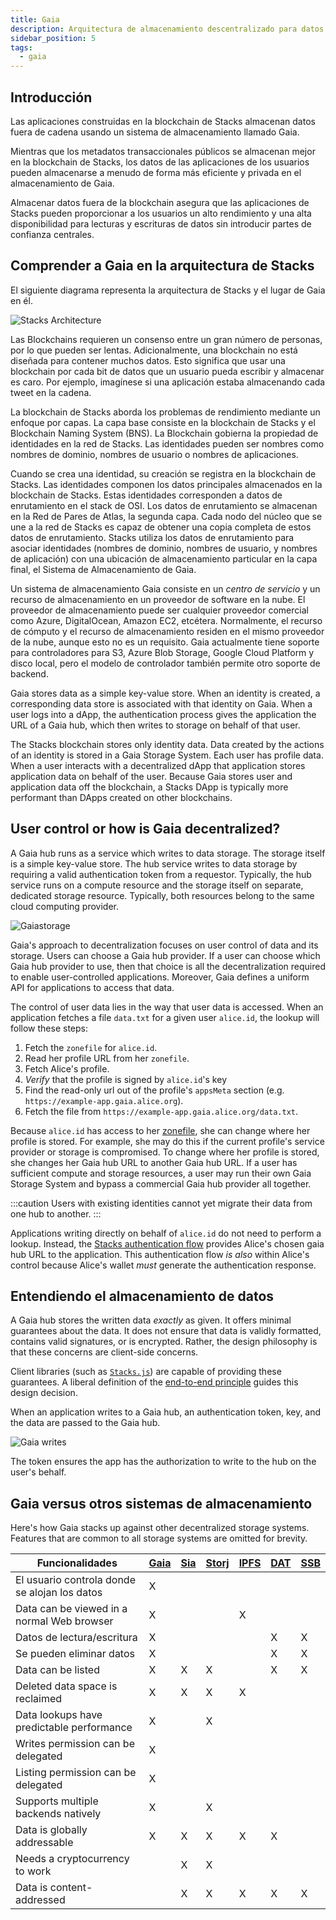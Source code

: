 ```yaml
---
title: Gaia
description: Arquitectura de almacenamiento descentralizado para datos fuera de la cadena
sidebar_position: 5
tags:
  - gaia
---
```


## Introducción

Las aplicaciones construidas en la blockchain de Stacks almacenan datos fuera de cadena usando un sistema de almacenamiento llamado Gaia.

Mientras que los metadatos transaccionales públicos se almacenan mejor en la blockchain de Stacks, los datos de las aplicaciones de los usuarios pueden almacenarse a menudo de forma más eficiente y privada en el almacenamiento de Gaia.

Almacenar datos fuera de la blockchain asegura que las aplicaciones de Stacks pueden proporcionar a los usuarios un alto rendimiento y una alta disponibilidad para lecturas y escrituras de datos sin introducir partes de confianza centrales.

## Comprender a Gaia en la arquitectura de Stacks

El siguiente diagrama representa la arquitectura de Stacks y el lugar de Gaia en él.

![Stacks Architecture](/img/architecture.png)

Las Blockchains requieren un consenso entre un gran número de personas, por lo que pueden ser lentas. Adicionalmente, una blockchain no está diseñada para contener muchos datos. Esto significa que usar una blockchain por cada bit de datos que un usuario pueda escribir y almacenar es caro. Por ejemplo, imagínese si una aplicación estaba almacenando cada tweet en la cadena.

La blockchain de Stacks aborda los problemas de rendimiento mediante un enfoque por capas. La capa base consiste en la blockchain de Stacks y el Blockchain Naming System (BNS). La Blockchain gobierna la propiedad de identidades en la red de Stacks. Las identidades pueden ser nombres como nombres de dominio, nombres de usuario o nombres de aplicaciones.

Cuando se crea una identidad, su creación se registra en la blockchain de Stacks. Las identidades componen los datos principales almacenados en la blockchain de Stacks. Estas identidades corresponden a datos de enrutamiento en el stack de OSI. Los datos de enrutamiento se almacenan en la Red de Pares de Atlas, la segunda capa. Cada nodo del núcleo que se une a la red de Stacks es capaz de obtener una copia completa de estos datos de enrutamiento. Stacks utiliza los datos de enrutamiento para asociar identidades (nombres de dominio, nombres de usuario, y nombres de aplicación) con una ubicación de almacenamiento particular en la capa final, el Sistema de Almacenamiento de Gaia.

Un sistema de almacenamiento Gaia consiste en un _centro de servicio_ y un recurso de almacenamiento en un proveedor de software en la nube. El proveedor de almacenamiento puede ser cualquier proveedor comercial como Azure, DigitalOcean, Amazon EC2, etcétera. Normalmente, el recurso de cómputo y el recurso de almacenamiento residen en el mismo proveedor de la nube, aunque esto no es un requisito. Gaia actualmente tiene soporte para controladores para S3, Azure Blob Storage, Google Cloud Platform y disco local, pero el modelo de controlador también permite otro soporte de backend.

Gaia stores data as a simple key-value store. When an identity is created, a corresponding data store is associated with that identity on Gaia. When a user logs into a dApp, the authentication process gives the application the URL of a Gaia hub, which then writes to storage on behalf of that user.

The Stacks blockchain stores only identity data. Data created by the actions of an identity is stored in a Gaia Storage System. Each user has profile data. When a user interacts with a decentralized dApp that application stores application data on behalf of the user. Because Gaia stores user and application data off the blockchain, a Stacks DApp is typically more performant than DApps created on other blockchains.

## User control or how is Gaia decentralized?

A Gaia hub runs as a service which writes to data storage. The storage itself is a simple key-value store. The hub service writes to data storage by requiring a valid authentication token from a requestor. Typically, the hub service runs on a compute resource and the storage itself on separate, dedicated storage resource. Typically, both resources belong to the same cloud computing provider.

![Gaiastorage](/img/gaia-storage.png)

Gaia's approach to decentralization focuses on user control of data and its storage. Users can choose a Gaia hub provider. If a user can choose which Gaia hub provider to use, then that choice is all the decentralization required to enable user-controlled applications. Moreover, Gaia defines a uniform API for applications to access that data.

The control of user data lies in the way that user data is accessed. When an application fetches a file `data.txt` for a given user `alice.id`, the lookup will follow these steps:

1. Fetch the `zonefile` for `alice.id`.
2. Read her profile URL from her `zonefile`.
3. Fetch Alice's profile.
4. _Verify_ that the profile is signed by `alice.id`'s key
5. Find the read-only url out of the profile's `appsMeta` section (e.g. `https://example-app.gaia.alice.org`).
6. Fetch the file from `https://example-app.gaia.alice.org/data.txt`.

Because `alice.id` has access to her [zonefile](https://docs.stacks.co/references/bns-contract#name-update), she can change where her profile is stored. For example, she may do this if the current profile's service provider or storage is compromised. To change where her profile is stored, she changes her Gaia hub URL to another Gaia hub URL. If a user has sufficient compute and storage resources, a user may run their own Gaia Storage System and bypass a commercial Gaia hub provider all together.

:::caution
Users with existing identities cannot yet migrate their data from one hub to another.
:::

Applications writing directly on behalf of `alice.id` do not need to perform a lookup. Instead, the [Stacks authentication flow](https://stacks.js.org) provides Alice's chosen gaia hub URL to the application. This authentication flow _is also_ within Alice's control because Alice's wallet _must_ generate the authentication response.

## Entendiendo el almacenamiento de datos

A Gaia hub stores the written data _exactly_ as given. It offers minimal guarantees about the data. It does not ensure that data is validly formatted, contains valid signatures, or is encrypted. Rather, the design philosophy is that these concerns are client-side concerns.

Client libraries (such as [`Stacks.js`](https://stacks.js.org/)) are capable of providing these guarantees. A liberal definition of the [end-to-end principle](https://en.wikipedia.org/wiki/End-to-end_principle) guides this design decision.

When an application writes to a Gaia hub, an authentication token, key, and the data are passed to the Gaia hub.

![Gaia writes](/img/gaia-writes.png)

The token ensures the app has the authorization to write to the hub on the user's behalf.

## Gaia versus otros sistemas de almacenamiento

Here's how Gaia stacks up against other decentralized storage systems. Features that are common to all storage systems are omitted for brevity.

| Funcionalidades                               | [Gaia](https://github.com/stacks-network/gaia) | [Sia](https://sia.tech/) | [Storj](https://storj.io/) | [IPFS](https://ipfs.io/) | [DAT](https://datproject.org/) | [SSB](https://www.scuttlebutt.nz/) |
| --------------------------------------------- | ---------------------------------------------- | ------------------------ | -------------------------- | ------------------------ | ------------------------------ | ---------------------------------- |
| El usuario controla donde se alojan los datos | X                                              |                          |                            |                          |                                |                                    |
| Data can be viewed in a normal Web browser    | X                                              |                          |                            | X                        |                                |                                    |
| Datos de lectura/escritura                    | X                                              |                          |                            |                          | X                              | X                                  |
| Se pueden eliminar datos                      | X                                              |                          |                            |                          | X                              | X                                  |
| Data can be listed                            | X                                              | X                        | X                          |                          | X                              | X                                  |
| Deleted data space is reclaimed               | X                                              | X                        | X                          | X                        |                                |                                    |
| Data lookups have predictable performance     | X                                              |                          | X                          |                          |                                |                                    |
| Writes permission can be delegated            | X                                              |                          |                            |                          |                                |                                    |
| Listing permission can be delegated           | X                                              |                          |                            |                          |                                |                                    |
| Supports multiple backends natively           | X                                              |                          | X                          |                          |                                |                                    |
| Data is globally addressable                  | X                                              | X                        | X                          | X                        | X                              |                                    |
| Needs a cryptocurrency to work                |                                                | X                        | X                          |                          |                                |                                    |
| Data is content-addressed                     |                                                | X                        | X                          | X                        | X                              | X                                  |
